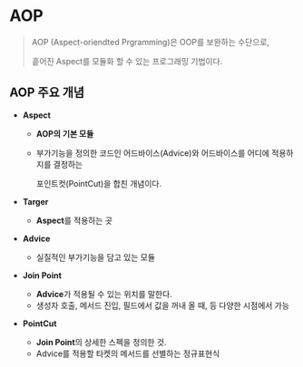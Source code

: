 # AOP

> AOP (Aspect-oriendted Prgramming)은 OOP를 보완하는 수단으로,
>
> 흩어진 Aspect를 모듈화 할 수 있는 프로그래밍 기법이다.



## AOP 주요 개념

- **Aspect**

  - **AOP의 기본 모듈**

  - 부가기능을 정의한 코드인 어드바이스(Advice)와 어드바이스를 어디에 적용하지를 결정하는

    포인트컷(PointCut)을 합친 개념이다.

- **Targer**

  - **Aspect**를 적용하는 곳

- **Advice**

  - 실질적인 부가기능을 담고 있는 모듈

- **Join Point**

  - **Advice**가 적용될 수 있는 위치를 말한다.
  - 생성자 호출, 메서드 진입, 필드에서 값을 꺼내 올 때, 등 다양한 시점에서 가능

- **PointCut**

  - **Join Point**의 상세한 스펙을 정의한 것.
  - Advice를 적용할 타켓의 메서드를 선별하는 정규표현식

  

